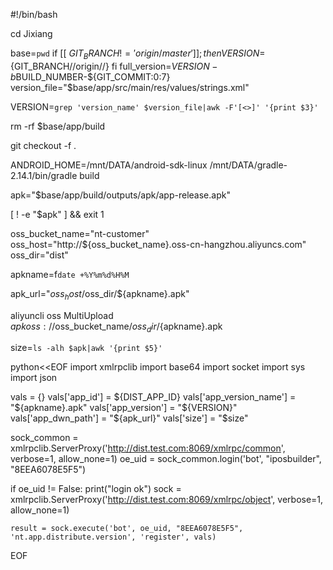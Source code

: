 #!/bin/bash

cd Jixiang 

base=`pwd`
if [[ $GIT_BRANCH != 'origin/master' ]]; then
    VERSION=${GIT_BRANCH//origin\//}
fi
full_version=${VERSION}-b$BUILD_NUMBER-${GIT_COMMIT:0:7}
version_file="$base/app/src/main/res/values/strings.xml"


VERSION=`grep 'version_name' $version_file|awk -F'[<>]' '{print $3}'`



rm -rf $base/app/build

git checkout -f .

ANDROID_HOME=/mnt/DATA/android-sdk-linux /mnt/DATA/gradle-2.14.1/bin/gradle build

apk="$base/app/build/outputs/apk/app-release.apk"


[ ! -e "$apk" ] && exit 1


oss_bucket_name="nt-customer"
oss_host="http://${oss_bucket_name}.oss-cn-hangzhou.aliyuncs.com"
oss_dir="dist"


apkname=f`date +%Y%m%d%H%M`

apk_url="$oss_host/$oss_dir/${apkname}.apk"

aliyuncli oss MultiUpload $apk oss://$oss_bucket_name/$oss_dir/${apkname}.apk


size=`ls -alh $apk|awk '{print $5}'`



python<<EOF
import xmlrpclib
import base64
import socket
import sys
import json


vals = {}
vals['app_id'] = ${DIST_APP_ID}
vals['app_version_name'] = "${apkname}.apk"
vals['app_version'] = "${VERSION}"
vals['app_dwn_path'] = "${apk_url}"
vals['size'] = "$size"


sock_common = xmlrpclib.ServerProxy('http://dist.test.com:8069/xmlrpc/common', verbose=1, allow_none=1)
oe_uid = sock_common.login('bot', "iposbuilder", "8EEA6078E5F5")


if oe_uid != False:
    print("login ok")
    sock = xmlrpclib.ServerProxy('http://dist.test.com:8069/xmlrpc/object', verbose=1, allow_none=1)

    result = sock.execute('bot', oe_uid, "8EEA6078E5F5", 'nt.app.distribute.version', 'register', vals)

EOF


